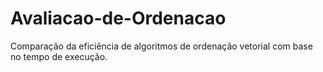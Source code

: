 # Avaliacao-de-Ordenacao
Comparação da eficiência de algoritmos de ordenação vetorial com base no tempo de execução.
